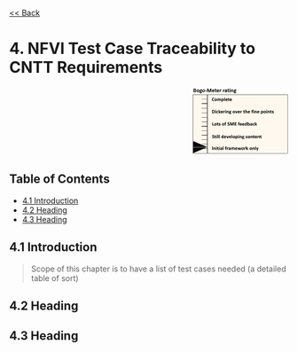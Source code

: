 [<< Back](../)

# 4. NFVI Test Case Traceability to CNTT Requirements
<p align="right"><img src="../figures/bogo_ifo.png" alt="scope" title="Scope" width="35%"/></p>

## Table of Contents
* [4.1 Introduction](#4.1)
* [4.2 Heading](#4.2)
* [4.3 Heading](#4.3)

<a name="4.1"></a>
## 4.1 Introduction

> Scope of this chapter is to have a list of test cases needed (a detailed table of sort)

<a name="4.2"></a>
## 4.2 Heading


<a name="4.3"></a>
## 4.3 Heading
